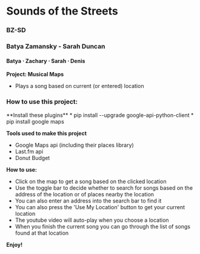 Sounds of the Streets
=====================


<h3>BZ-SD</h3>

<h3>Batya Zamansky - Sarah Duncan</h3>
<h4>Batya &sdot; Zachary &sdot; Sarah &sdot; Denis</h4>

**Project: Musical Maps**
* Plays a song based on current (or entered) location


<h3>How to use this project:</h3>
**Install these plugins**
* pip install --upgrade google-api-python-client
* pip install google maps


**Tools used to make this project**
* Google Maps api (including their places library)
* Last.fm api
* Donut Budget

**How to use:**
* Click on the map to get a song based on the clicked location
* Use the toggle bar to decide whether to search for songs based on the address of the location or of places nearby the location
* You can also enter an address into the search bar to find it
* You can also press the 'Use My Location' button to get your current location
* The youtube video will auto-play when you choose a location
* When you finish the current song you can go through the list of songs found at that location

**Enjoy!**